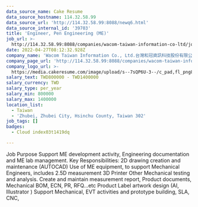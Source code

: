 ```yaml
---
data_source_name: Cake Resume
data_source_hostname: 114.32.58.99
data_source_url: 'http://114.32.58.99:8088/newq6.html'
data_source_internal_id: '39703'
title: 'Engineer, Pen Engineering (ME)'
job_url: >-
  http://114.32.58.99:8088/companies/wacom-taiwan-information-co-ltd/jobs/engineer-pen-engineering-me
date: 2022-04-27T08:12:32.928Z
company_name: 'Wacom Taiwan Information Co., Ltd.台灣和冠資訊科技股份有限公司'
company_page_url: 'http://114.32.58.99:8088/companies/wacom-taiwan-information-co-ltd'
company_logo_url: >-
  https://media.cakeresume.com/image/upload/s--7sQP6U-3--/c_pad,fl_png8,h_200,w_200/v1651221446/jcxe5g3x6kfdqck4upxi.png
salary_text: TWD800000 - TWD1400000
salary_currency: TWD
salary_type: per_year
salary_min: 800000
salary_max: 1400000
location_list:
  - Taiwan
  - 'Zhubei, Zhubei City, Hsinchu County, Taiwan 302'
job_tags: []
badges:
  - Cloud index03t1419dq

---
```


Job Purpose Support ME development activity, Engineering documentation and ME lab management. Key Responsibilities: 2D drawing creation and maintenance (AUTOCAD) Use of ME equipment, to support Mechanical Engineers, includes 2.5D measurement 3D Printer Other Mechanical testing and analysis. Create and maintain measurement report, Product documents, Mechanical BOM, ECN, PR, RFQ…etc Product Label artwork design (AI, Illustrator ) Support Mechanical, EVT activities and prototype building, SLA, CNC,